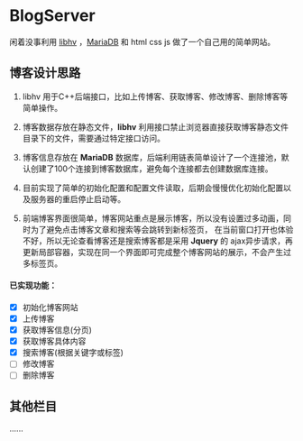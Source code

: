 # BlogServer
闲着没事利用 [libhv]() ，[MariaDB]() 和 html css js 做了一个自己用的简单网站。

## 博客设计思路
1. libhv 用于C++后端接口，比如上传博客、获取博客、修改博客、删除博客等简单操作。

2. 博客数据存放在静态文件，**libhv** 利用接口禁止浏览器直接获取博客静态文件目录下的文件，需要通过特定接口访问。

3. 博客信息存放在 **MariaDB** 数据库，后端利用链表简单设计了一个连接池，默认创建了100个连接到博客数据库，避免每个连接都去创建数据库连接。

4. 目前实现了简单的初始化配置和配置文件读取，后期会慢慢优化初始化配置以及服务器的重启停止启动等。

5. 前端博客界面很简单，博客网站重点是展示博客，所以没有设置过多动画，同时为了避免点击博客文章和搜索等会跳转到新标签页，
在当前窗口打开也体验不好，所以无论查看博客还是搜索博客都是采用 **Jquery** 的 ajax异步请求，再更新局部容器，实现在同一个界面即可完成整个博客网站的展示，不会产生过多标签页。

#### 已实现功能：
- [X] 初始化博客网站
- [X] 上传博客
- [X] 获取博客信息(分页)
- [X] 获取博客具体内容
- [X] 搜索博客(根据关键字或标签)
- [ ] 修改博客
- [ ] 删除博客

## 其他栏目
......
